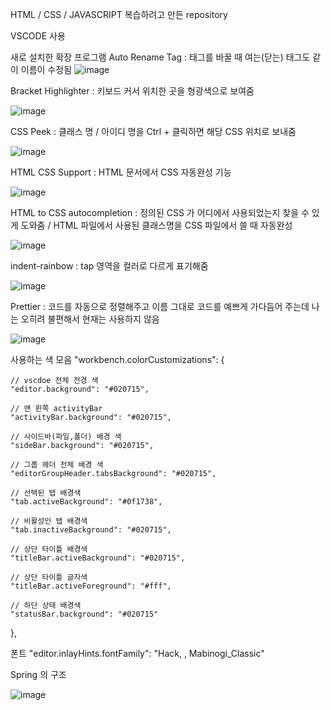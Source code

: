 HTML / CSS / JAVASCRIPT 복습하려고 만든 repository


VSCODE 사용




새로 설치한 확장 프로그램
Auto Rename Tag : 태그를 바꿀 때 여는(닫는) 태그도 같이 이름이 수정됨
![image](https://github.com/Soojong94/Front-end_lesoon/assets/155703090/eb26bc0a-3be6-45b4-9499-ee864f35db8e)

Bracket Highlighter : 키보드 커서 위치한 곳을 형광색으로 보여줌

![image](https://github.com/Soojong94/Front-end_lesoon/assets/155703090/7ad1a9b7-1190-4e49-a748-c589e19d932e)

CSS Peek : 클래스 명 / 아이디 명을 Ctrl + 클릭하면 해당 CSS 위치로 보내줌

![image](https://github.com/Soojong94/Front-end_lesoon/assets/155703090/361bad98-ede9-416f-8870-a4dfcf70093e)

HTML CSS Support : HTML 문서에서 CSS 자동완성 기능 

![image](https://github.com/Soojong94/Front-end_lesoon/assets/155703090/a61a0eeb-b813-4aef-806d-d91b7947b09f)

HTML to CSS autocompletion : 정의된 CSS 가 어디에서 사용되었는지 찾을 수 있게 도와줌 / HTML 파일에서 사용된 클래스명을 CSS 파일에서 쓸 때 자동완성

![image](https://github.com/Soojong94/Front-end_lesoon/assets/155703090/e20dcc6b-279e-41fd-a236-164fbef7f7fa)

indent-rainbow : tap 영역을 컬러로 다르게 표기해줌 

![image](https://github.com/Soojong94/Front-end_lesoon/assets/155703090/0074c7cd-5e8e-4e31-a274-63de10dd9bd4)

Prettier : 코드를 자동으로 정렬해주고 이름 그대로 코드를 예쁘게 가다듬어 주는데 나는 오히려 불편해서 현재는 사용하지 않음

![image](https://github.com/Soojong94/Front-end_lesoon/assets/155703090/10f00e51-c35f-4a9f-aa7f-e6311a0c311f)


사용하는 색 모음
  "workbench.colorCustomizations": {
  
    // vscdoe 전체 전경 색
    "editor.background": "#020715",
    
    // 맨 왼쪽 activityBar
    "activityBar.background": "#020715",
    
    // 사이드바(파일,폴더) 배경 색
    "sideBar.background": "#020715",
    
    // 그룹 헤더 전체 배경 색
    "editorGroupHeader.tabsBackground": "#020715",
    
    // 선택된 탭 배경색
    "tab.activeBackground": "#0f1738",
    
    // 비활성인 탭 배경색
    "tab.inactiveBackground": "#020715",
    
    // 상단 타이틀 배경색
    "titleBar.activeBackground": "#020715",
    
    // 상단 타이틀 글자색
    "titleBar.activeForeground": "#fff",
    
    // 하단 상태 배경색
    "statusBar.background": "#020715"
  },

폰트
"editor.inlayHints.fontFamily": "Hack, ,  Mabinogi_Classic"

Spring 의 구조

![image](https://github.com/Soojong94/Front-end_lesoon/assets/155703090/7f705c68-c709-4a15-9f22-4c25276441fa)


